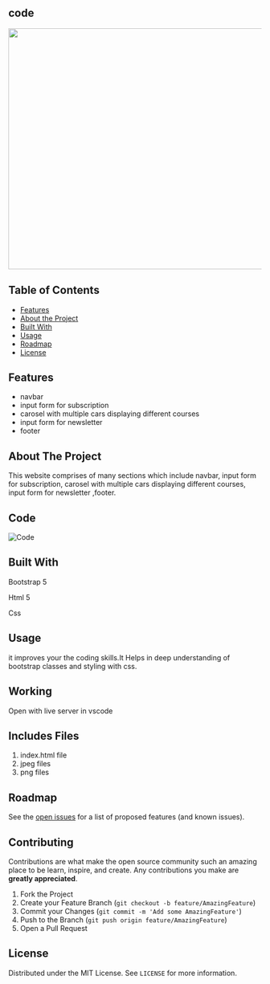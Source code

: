 

## code


<p align="center">
  <img width="720" height="480" src="https://github.com/Jawaria9/course_offering_website_template/blob/main/Spotlight_courseoffering_website_front_end_with_bootstsrap/screencapture-127-0-0-1-5501-index-html-2022-07-03-04_43_13.gif">
</p>

       
</p>


<!-- TABLE OF CONTENTS -->
## Table of Contents

* [Features](#features)
* [About the Project](#abouttheproject)
* [Built With](#builtwith)
* [Usage](#usage)
* [Roadmap](#roadmap)
* [License](#license)




## Features

-   navbar
-   input form for subscription
-   carosel with multiple cars displaying different courses
-   input form for newsletter
-   footer
    

<!-- ABOUT THE PROJECT -->
## About The Project

  This website comprises of many sections which include navbar, input form for subscription, carosel with multiple cars displaying different courses,     input form for newsletter ,footer.




## Code
![Code](https://github.com/javeriashahzadi/pacman-game-in-cpp--Fast-Nuces/blob/master/media1/code.png)



## Built With
 
   Bootstrap 5
   
   Html 5
   
   Css


<!-- GETTING STARTED -->

## Usage

it improves your the coding skills.It Helps in deep understanding of bootstrap classes and styling with css.

## Working 

  Open with live server in vscode


## Includes Files
1. index.html file
2. jpeg files
3. png files


<!-- ROADMAP -->
## Roadmap
See the [open issues](https://github.com/javeriashahzadi/pacman-game-in-cpp--Fast-Nuces/issues) for a list of proposed features (and known issues).

<!-- CONTRIBUTING -->
## Contributing

Contributions are what make the open source community such an amazing place to be learn, inspire, and create. Any contributions you make are **greatly appreciated**.

1. Fork the Project
2. Create your Feature Branch (`git checkout -b feature/AmazingFeature`)
3. Commit your Changes (`git commit -m 'Add some AmazingFeature'`)
4. Push to the Branch (`git push origin feature/AmazingFeature`)
5. Open a Pull Request

<!-- LICENSE -->
## License
Distributed under the MIT License. See `LICENSE` for more information.




